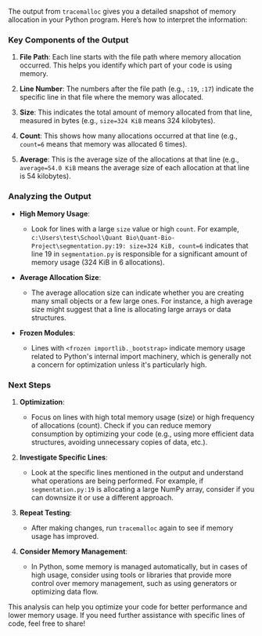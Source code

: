 The output from `tracemalloc` gives you a detailed snapshot of memory allocation in your Python program. Here’s how to interpret the information:

### Key Components of the Output

1. **File Path**: Each line starts with the file path where memory allocation occurred. This helps you identify which part of your code is using memory.

2. **Line Number**: The numbers after the file path (e.g., `:19`, `:17`) indicate the specific line in that file where the memory was allocated.

3. **Size**: This indicates the total amount of memory allocated from that line, measured in bytes (e.g., `size=324 KiB` means 324 kilobytes).

4. **Count**: This shows how many allocations occurred at that line (e.g., `count=6` means that memory was allocated 6 times).

5. **Average**: This is the average size of the allocations at that line (e.g., `average=54.0 KiB` means the average size of each allocation at that line is 54 kilobytes).

### Analyzing the Output

- **High Memory Usage**: 
  - Look for lines with a large `size` value or high `count`. For example, `c:\Users\test\School\Quant Bio\Quant-Bio-Project\segmentation.py:19: size=324 KiB, count=6` indicates that line 19 in `segmentation.py` is responsible for a significant amount of memory usage (324 KiB in 6 allocations).
  
- **Average Allocation Size**:
  - The average allocation size can indicate whether you are creating many small objects or a few large ones. For instance, a high average size might suggest that a line is allocating large arrays or data structures.

- **Frozen Modules**:
  - Lines with `<frozen importlib._bootstrap>` indicate memory usage related to Python's internal import machinery, which is generally not a concern for optimization unless it's particularly high.

### Next Steps

1. **Optimization**: 
   - Focus on lines with high total memory usage (size) or high frequency of allocations (count). Check if you can reduce memory consumption by optimizing your code (e.g., using more efficient data structures, avoiding unnecessary copies of data, etc.).

2. **Investigate Specific Lines**:
   - Look at the specific lines mentioned in the output and understand what operations are being performed. For example, if `segmentation.py:19` is allocating a large NumPy array, consider if you can downsize it or use a different approach.

3. **Repeat Testing**:
   - After making changes, run `tracemalloc` again to see if memory usage has improved.

4. **Consider Memory Management**:
   - In Python, some memory is managed automatically, but in cases of high usage, consider using tools or libraries that provide more control over memory management, such as using generators or optimizing data flow.

This analysis can help you optimize your code for better performance and lower memory usage. If you need further assistance with specific lines of code, feel free to share!